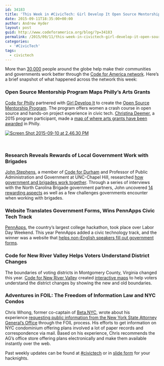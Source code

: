 ```yaml
---
id: 34183
title: 'This Week in #CivicTech: Girl Develop It Open Source Mentorship Program, FOILing the NYC Housing Market'
date: 2015-09-11T18:35:00+00:00
author: Andrew Hyder
layout: post
guid: http://www.codeforamerica.org/blog/?p=34183
permalink: /2015/09/11/this-week-in-civictech-girl-develop-it-open-source-mentorship-program-foiling-the-nyc-housing-market/
categories:
  - '#CivicTech'
tags:
  - civictech
---
```

More than [30,000](http://code-for-america-brigade.meetup.com/) people around the globe help make their communities and governments work better through the [Code for America network](http://www.codeforamerica.org/brigade/). Here&#8217;s a brief snapshot of what happened across the network this week:

### Open Source Mentorship Program Maps Philly&#8217;s Arts Grants

[Code for Philly](https://codeforphilly.org/) partnered with [Girl Develop It](https://www.girldevelopit.com/) to create the [Open Source Mentorship Program](http://technical.ly/philly/2015/09/10/open-source-mentorship-philadelphia-women/). The program offers women a crash course in open source and hands-on project experience in civic tech. [Christina Deemer](http://cdeemer.com/), a 2015 program participant, made a [map of where arts grants have been awarded](https://osmp2015.github.io/map-app/cultural-fund-map/) in Philly.

[<img class="alignnone wp-image-34184" src="http://www.codeforamerica.org/blog/wp-content/uploads/2015/09/Screen-Shot-2015-09-10-at-2.46.30-PM.png" alt="Screen Shot 2015-09-10 at 2.46.30 PM" />](https://osmp2015.github.io/map-app/cultural-fund-map/#map)

&nbsp;

### Research Reveals Rewards of Local Government Work with Brigades

[John Stephens](http://www.sog.unc.edu/about/faculty-and-staff/john-b-stephens), a member of [Code for Durham](http://codefordurham.com/) and Professor of Public Administration and Government at UNC-Chapel Hill, researched [how government and brigades work together](http://johnthered.tumblr.com/post/128280326911/civic-tech-brigades-government-connections). Through a series of interviews with the North Carolina Brigade government partners, John uncovered [14 rewarding aspects](http://johnthered.tumblr.com/post/128280326911/civic-tech-brigades-government-connections) as well as a few challenges governments encounter when working with brigades.

### Website Translates Government Forms, Wins PennApps Civic Tech Track

[PennApps](http://2015f.pennapps.com/), the country&#8217;s largest college hackathon, took place over Labor Day Weekend. This year PennApps added a civic technology track, and the winner was a website that [helps non-English speakers fill out government forms](http://devpost.com/software/pennapps-hack).

### Code for New River Valley Helps Voters Understand District Changes

The boundaries of voting districts in Montgomery County, Virginia changed this year. [Code for New River Valley](http://codefornrv.org/) created [interactive maps](http://codefornrv.github.io/did-my-district-change/#details) to help voters understand the district changes by showing the new and old boundaries.

### Adventures in FOIL: The Freedom of Information Law and NYC Condos

Chris Whong, former co-captain of [Beta.NYC](http://beta.nyc), wrote about his experience [requesting public information from the New York State Attorney General&#8217;s Office](http://chriswhong.com/local/adventures-in-foil-new-york-condominium-offering-plans/) through the FOIL process. His efforts to get information on NYC condominium offering plans involved a lot of paper records and correspondence via mail. Based on his experience, Chris recommends the AG&#8217;s office store offering plans electronically and make them available instantly over the web.

Past weekly updates can be found at [#civictech](http://www.codeforamerica.org/blog/tag/civictech/) or in [slide form](http://c4a.me/thisweekincivictech) for your hacknights.